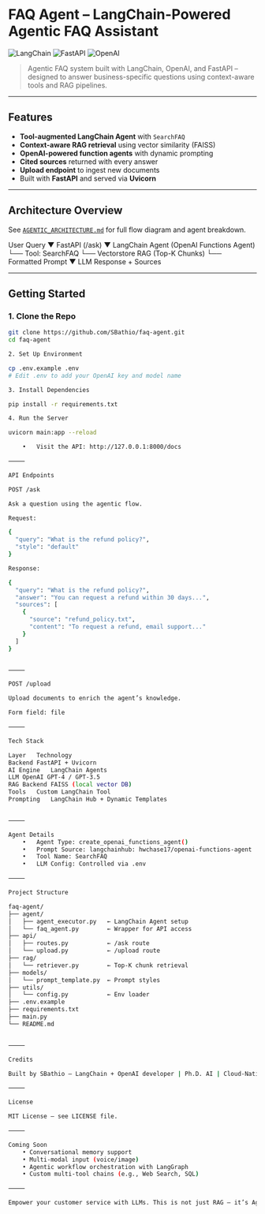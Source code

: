 # FAQ Agent – LangChain-Powered Agentic FAQ Assistant

![LangChain](https://img.shields.io/badge/langchain-%230096ff.svg?style=flat&logo=langchain&logoColor=white)
![FastAPI](https://img.shields.io/badge/fastapi-0.119.0-brightgreen)
![OpenAI](https://img.shields.io/badge/OpenAI-API-blue)

> Agentic FAQ system built with LangChain, OpenAI, and FastAPI – designed to answer business-specific questions using context-aware tools and RAG pipelines.

---

## Features

- **Tool-augmented LangChain Agent** with `SearchFAQ`
- **Context-aware RAG retrieval** using vector similarity (FAISS)
- **OpenAI-powered function agents** with dynamic prompting
- **Cited sources** returned with every answer
- **Upload endpoint** to ingest new documents
-  Built with **FastAPI** and served via **Uvicorn**

---

## Architecture Overview

See [`AGENTIC_ARCHITECTURE.md`](./AGENTIC_ARCHITECTURE.md) for full flow diagram and agent breakdown.

User Query
▼
FastAPI (/ask)
▼
LangChain Agent (OpenAI Functions Agent)
└── Tool: SearchFAQ
└── Vectorstore RAG (Top-K Chunks)
└── Formatted Prompt
▼
LLM Response + Sources

---

## Getting Started

### 1. Clone the Repo

```bash
git clone https://github.com/SBathio/faq-agent.git
cd faq-agent

2. Set Up Environment

cp .env.example .env
# Edit .env to add your OpenAI key and model name

3. Install Dependencies

pip install -r requirements.txt

4. Run the Server

uvicorn main:app --reload

	•	Visit the API: http://127.0.0.1:8000/docs

⸻

API Endpoints

POST /ask

Ask a question using the agentic flow.

Request:

{
  "query": "What is the refund policy?",
  "style": "default"
}

Response:

{
  "query": "What is the refund policy?",
  "answer": "You can request a refund within 30 days...",
  "sources": [
    {
      "source": "refund_policy.txt",
      "content": "To request a refund, email support..."
    }
  ]
}


⸻

POST /upload

Upload documents to enrich the agent’s knowledge.

Form field: file

⸻

Tech Stack

Layer	Technology
Backend	FastAPI + Uvicorn
AI Engine	LangChain Agents
LLM	OpenAI GPT-4 / GPT-3.5
RAG Backend	FAISS (local vector DB)
Tools	Custom LangChain Tool
Prompting	LangChain Hub + Dynamic Templates


⸻

Agent Details
	•	Agent Type: create_openai_functions_agent()
	•	Prompt Source: langchainhub: hwchase17/openai-functions-agent
	•	Tool Name: SearchFAQ
	•	LLM Config: Controlled via .env

⸻

Project Structure

faq-agent/
├── agent/
│   ├── agent_executor.py   ← LangChain Agent setup
│   └── faq_agent.py        ← Wrapper for API access
├── api/
│   ├── routes.py           ← /ask route
│   └── upload.py           ← /upload route
├── rag/
│   └── retriever.py        ← Top-K chunk retrieval
├── models/
│   └── prompt_template.py  ← Prompt styles
├── utils/
│   └── config.py           ← Env loader
├── .env.example
├── requirements.txt
├── main.py
└── README.md


⸻

Credits

Built by SBathio – LangChain + OpenAI developer | Ph.D. AI | Cloud-Native Architect

⸻

License

MIT License – see LICENSE file.

⸻

Coming Soon
	• Conversational memory support
	• Multi-modal input (voice/image)
	• Agentic workflow orchestration with LangGraph
	• Custom multi-tool chains (e.g., Web Search, SQL)

⸻

Empower your customer service with LLMs. This is not just RAG — it’s Agentic Intelligence.